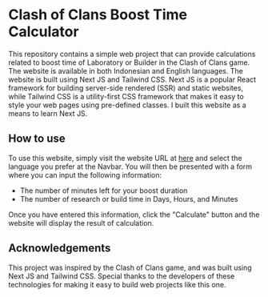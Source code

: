 # **Clash of Clans Boost Time Calculator**

This repository contains a simple web project that can provide calculations related to boost time of Laboratory or Builder in the Clash of Clans game. The website is available in both Indonesian and English languages.
The website is built using Next JS and Tailwind CSS. Next JS is a popular React framework for building server-side rendered (SSR) and static websites, while Tailwind CSS is a utility-first CSS framework that makes it easy to style your web pages using pre-defined classes. I built this website as a means to learn Next JS.

## How to use

To use this website, simply visit the website URL at [here](http://boost-timer-coc.vercel.app/) and select the language you prefer at the Navbar. You will then be presented with a form where you can input the following information:

- The number of minutes left for your boost duration
- The number of research or build time in Days, Hours, and Minutes

Once you have entered this information, click the "Calculate" button and the website will display the result of calculation.

## Acknowledgements

This project was inspired by the Clash of Clans game, and was built using Next JS and Tailwind CSS. Special thanks to the developers of these technologies for making it easy to build web projects like this one.
